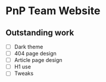 # PnP Team Website

## Outstanding work

- [ ] Dark theme
- [ ] 404 page design
- [ ] Article page design
- [ ] H1 use
- [ ] Tweaks
